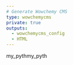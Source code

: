 ```yaml
---
# Generate Wowchemy CMS
type: wowchemycms
private: true
outputs:
  - wowchemycms_config
  - HTML
---
```

my_pythmy_pyth